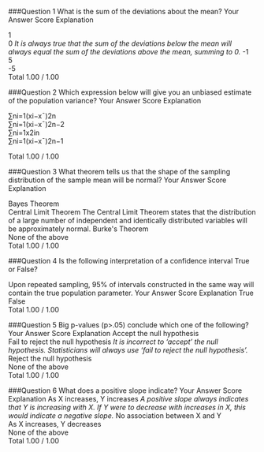 ###Question 1
What is the sum of the deviations about the mean?
Your Answer		Score	Explanation

1			 
0
*It is always true that the sum of the deviations below the mean will always equal the sum of the deviations above the mean, summing to 0.*
-1			
5			
-5			
Total		1.00 / 1.00	

###Question 2
Which expression below will give you an unbiased estimate of the population variance?
Your Answer		Score	Explanation

∑ni=1(xi−x¯)2n			
∑ni=1(xi−x¯)2n−2			
∑ni=1x2in			
∑ni=1(xi−x¯)2n−1	

Total		1.00 / 1.00	

###Question 3
What theorem tells us that the shape of the sampling distribution of the sample mean will be normal?
Your Answer		Score	Explanation

Bayes Theorem			
Central Limit Theorem
The Central Limit Theorem states that the distribution of a large number of independent and identically distributed variables will be approximately normal.
Burke's Theorem			
None of the above			
Total		1.00 / 1.00	

###Question 4
Is the following interpretation of a confidence interval True or False? 

Upon repeated sampling, 95% of intervals constructed in the same way will contain the true population parameter.
Your Answer		Score	Explanation
True	
False			
Total		1.00 / 1.00	

###Question 5
Big p-values (p>.05) conclude which one of the following?
Your Answer		Score	Explanation
Accept the null hypothesis			
Fail to reject the null hypothesis
*It is incorrect to ‘accept’ the null hypothesis. Statisticians will always use ‘fail to reject the null hypothesis’.*
Reject the null hypothesis			
None of the above			
Total		1.00 / 1.00	

###Question 6
What does a positive slope indicate?
Your Answer		Score	Explanation
As X increases, Y increases	
*A positive slope always indicates that Y is increasing with X. If Y were to decrease with increases in X, this would indicate a negative slope.*
No association between X and Y			
As X increases, Y decreases			
None of the above			
Total		1.00 / 1.00	
